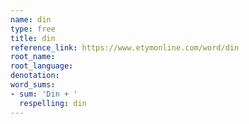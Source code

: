 ```yaml
---
name: din
type: free
title: din
reference_link: https://www.etymonline.com/word/din
root_name: 
root_language: 
denotation: 
word_sums:
- sum: 'Din + '
  respelling: din
---
```

